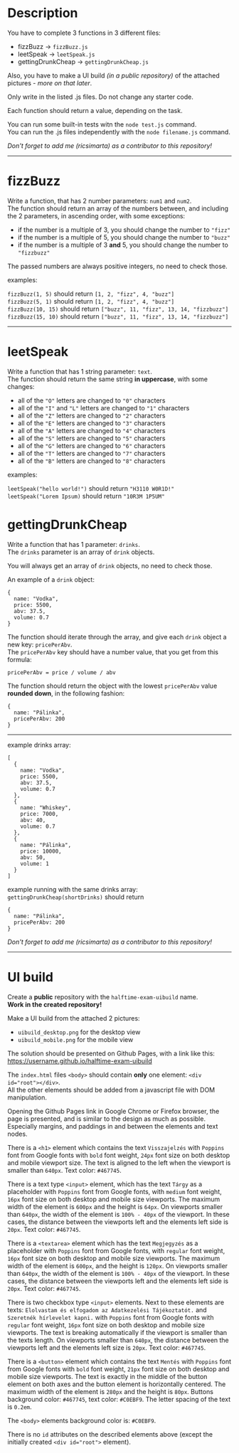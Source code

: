 # Description

You have to complete 3 functions in 3 different files:

- fizzBuzz -> `fizzBuzz.js`
- leetSpeak -> `leetSpeak.js`
- gettingDrunkCheap -> `gettingDrunkCheap.js`

Also, you have to make a UI build _(in a public repository)_ of the attached pictures - _more on that later_.

Only write in the listed .js files. Do not change any starter code.

Each function should return a value, depending on the task.

You can run some built-in tests witn the `node test.js` command.  
You can run the .js files independently with the `node filename.js` command.

_Don't forget to add me (ricsimarta) as a contributor to this repository!_

---

# fizzBuzz

Write a function, that has 2 number parameters: `num1` and `num2`.  
The function should return an array of the numbers between, and including the 2 parameters, in ascending order, with some exceptions:

- if the number is a multiple of 3, you should change the number to `"fizz"`
- if the number is a multiple of 5, you should change the number to `"buzz"`
- if the number is a multiple of 3 **and** 5, you should change the number to `"fizzbuzz"`

The passed numbers are always positive integers, no need to check those.

examples:

`fizzBuzz(1, 5)` should return `[1, 2, "fizz", 4, "buzz"]`  
`fizzBuzz(5, 1)` should return `[1, 2, "fizz", 4, "buzz"]`  
`fizzBuzz(10, 15)` should return `["buzz", 11, "fizz", 13, 14, "fizzbuzz"]`  
`fizzBuzz(15, 10)` should return `["buzz", 11, "fizz", 13, 14, "fizzbuzz"]`

---

# leetSpeak

Write a function that has 1 string parameter: `text`.  
The function should return the same string **in uppercase**, with some changes:

- all of the `"O"` letters are changed to `"0"` characters
- all of the `"I"` and `"L"` letters are changed to `"1"` characters
- all of the `"Z"` letters are changed to `"2"` characters
- all of the `"E"` letters are changed to `"3"` characters
- all of the `"A"` letters are changed to `"4"` characters
- all of the `"S"` letters are changed to `"5"` characters
- all of the `"G"` letters are changed to `"6"` characters
- all of the `"T"` letters are changed to `"7"` characters
- all of the `"B"` letters are changed to `"8"` characters

examples:

`leetSpeak("hello world!")` should return `"H3110 W0R1D!"`  
`leetSpeak("Lorem Ipsum)` should return `"10R3M 1P5UM"`

# gettingDrunkCheap

Write a function that has 1 parameter: `drinks`.  
The `drinks` parameter is an array of `drink` objects.

You will always get an array of `drink` objects, no need to check those.

An example of a `drink` object:

```
{
  name: "Vodka",
  price: 5500,
  abv: 37.5,
  volume: 0.7
}
```

The function should iterate through the array, and give each `drink` object a new key: `pricePerAbv`.  
The `pricePerAbv` key should have a number value, that you get from this formula:

```
pricePerAbv = price / volume / abv
```

The function should return the object with the lowest `pricePerAbv` value **rounded down**, in the following fashion:

```
{
  name: "Pálinka",
  pricePerAbv: 200
}
```

---

example drinks array:

```
[
  {
    name: "Vodka",
    price: 5500,
    abv: 37.5,
    volume: 0.7
  },
  {
    name: "Whiskey",
    price: 7000,
    abv: 40,
    volume: 0.7
  },
  {
    name: "Pálinka",
    price: 10000,
    abv: 50,
    volume: 1
  }
]
```

example running with the same drinks array:  
`gettingDrunkCheap(shortDrinks)` should return

```
{
  name: "Pálinka",
  pricePerAbv: 200
}
```

_Don't forget to add me (ricsimarta) as a contributor to this repository!_

---

# UI build

Create a **public** repository with the `halftime-exam-uibuild` name.  
**Work in the created repository!**

Make a UI build from the attached 2 pictures:

- `uibuild_desktop.png` for the desktop view
- `uibuild_mobile.png` for the mobile view

The solution should be presented on Github Pages, with a link like this: https://username.github.io/halftime-exam-uibuild

The `index.html` files `<body>` should contain **only** one element: `<div id="root"></div>`.  
All the other elements should be added from a javascript file with DOM manipulation.

Opening the Github Pages link in Google Chrome or Firefox browser, the page is presented, and is similar to the design as much as possible. Especially margins, and paddings in and between the elements and text nodes.

There is a `<h1>` element which contains the text `Visszajelzés` with `Poppins` font from Google fonts with `bold` font weight, `24px` font size on both desktop and mobile viewport size. The text is aligned to the left when the viewport is smaller than `640px`. Text color: `#467745`.

There is a text type `<input>` element, which has the text `Tárgy` as a placeholder with `Poppins` font from Google fonts, with `medium` font weight, `16px` font size on both desktop and mobile size viewports. The maximum width of the element is `600px` and the height is `64px`. On viewports smaller than `640px`, the width of the element is `100% - 40px` of the viewport. In these cases, the distance between the viewports left and the elements left side is `20px`. Text color: `#467745`.

There is a `<textarea>` element which has the text `Megjegyzés` as a placeholder with `Poppins` font from Google fonts, with `regular` font weight, `16px` font size on both desktop and mobile size viewports. The maximum width of the element is `600px`, and the height is `120px`. On viewports smaller than `640px`, the width of the element is `100% - 40px` of the viewport. In these cases, the distance between the viewports left and the elements left side is `20px`. Text color: `#467745`.

There is two checkbox type `<input>` elements. Next to these elements are texts: `Elolvastam és elfogadom az Adatkezelési Tájékoztatót.` and `Szeretnék hírlevelet kapni.` with `Poppins` font from Google fonts with `regular` font weight, `16px` font size on both desktop and mobile size viewports. The text is breaking automatically if the viewport is smaller than the texts length. On viewports smaller than `640px`, the distance between the viewports left and the elements left size is `20px`. Text color: `#467745`.

There is a `<button>` element which contains the text `Mentés` with `Poppins` font from Google fonts with `bold` font weight, `21px` font size on both desktop and mobile size viewports. The text is exactly in the middle of the button element on both axes and the button element is horizontally centered. The maximum width of the element is `280px` and the height is `80px`. Buttons background color: `#467745`, text color: `#C0EBF9`. The letter spacing of the text is `0.2em`.

The `<body>` elements background color is: `#C0EBF9`.

There is no `id` attributes on the described elements above (except the initially created `<div id="root">` element).
